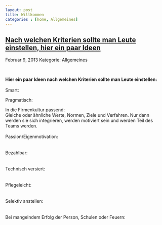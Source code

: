 ```yaml
---
layout: post
title: Willkommen
categories : [home, Allgemeines]
---
```

 
<h2><a href="#">Nach welchen Kriterien sollte man Leute einstellen, hier ein paar Ideen</a></h2>
<p class="meta"><span class="date">Februar 9, 2013</span><span class="posted"> Kategorie: Allgemeines</span></p>
<div style="clear: both;">&nbsp;</div>
<div class="entry">
<p>
<strong>Hier ein paar Ideen nach welchen Kriterien sollte man Leute einstellen:</strong><br/>
<br/>
Smart:<br/>

Pragmatisch:<br/>

In die Firmenkultur passend:<br/>
Gleiche oder ähnliche Werte, Normen, Ziele und Verfahren.
Nur dann werden sie sich integrieren, werden motiviert sein und werden Teil des Teams werden.<br/>
<br/>
Passion/Eigenmotivation:<br/>
<br/>
<br/>
Bezahlbar:<br/>
<br/>
<br/>
Technisch versiert:<br/>
<br/>
<br/>
Pflegeleicht:<br/>
<br/>
<br/>
Selektiv anstellen:<br/>
<br/>
<br/>
Bei mangelndem Erfolg der Person, Schulen oder Feuern:<br/>
<br/>
<br/>
</p>	
</div>

